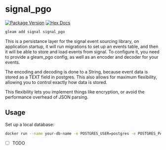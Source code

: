 # signal_pgo

[![Package Version](https://img.shields.io/hexpm/v/signal_pgo)](https://hex.pm/packages/signal_pgo)
[![Hex Docs](https://img.shields.io/badge/hex-docs-ffaff3)](https://hexdocs.pm/signal_pgo/)

```sh
gleam add signal signal_pgo
```

This is a persistance layer for the signal event sourcing library, on application startup, it will run migrations to set up an events table, and then it will be able to store and load events from signal. To configure it, you need to provide a gleam_pgo config, as well as an encoder and decoder for your events.

The encoding and decoding is done to a String, because event data is stored as a TEXT field in postgres. This also allows for maximum flexibility, allowing you to control exactly how data is stored.

This flexibility lets you implement things like encryption, or avoid the performance overhead of JSON parsing.

## Usage

Set up a local database:

```sh
docker run --name your-db-name -e POSTGRES_USER=postgres -e POSTGRES_PASSWORD=postgres -p 5500:5432 -d postgres
```

-   [ ] TODO
